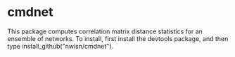 # cmdnet
This package computes correlation matrix distance statistics for an ensemble of networks. To install, first install the devtools package, and then type install_github("nwisn/cmdnet").

